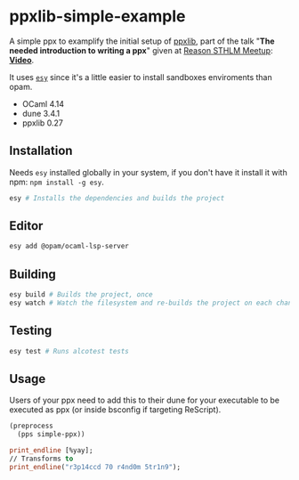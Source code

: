 # ppxlib-simple-example

A simple ppx to examplify the initial setup of [ppxlib](https://github.com/ocaml-ppx/ppxlib/), part of the talk "**The needed introduction to writing a ppx**" given at [Reason STHLM Meetup](https://www.meetup.com/es-ES/ReasonSTHLM/): **[Video](https://youtu.be/dMoRMqQ6GLs?t=4184)**.

It uses [`esy`](https://esy.sh) since it's a little easier to install sandboxes enviroments than opam.

- OCaml 4.14
- dune 3.4.1
- ppxlib 0.27

## Installation

Needs `esy` installed globally in your system, if you don't have it install it with npm: `npm install -g esy`.

```bash
esy # Installs the dependencies and builds the project
```

## Editor

```bash
esy add @opam/ocaml-lsp-server
```

## Building

```bash
esy build # Builds the project, once
esy watch # Watch the filesystem and re-builds the project on each change
```

## Testing

```bash
esy test # Runs alcotest tests
```

## Usage

Users of your ppx need to add this to their dune for your executable to be executed as ppx (or inside bsconfig if targeting ReScript).

```lisp
(preprocess
  (pps simple-ppx))
```

```ocaml
print_endline [%yay];
// Transforms to
print_endline("r3p14ccd 70 r4nd0m 5tr1n9");
```
